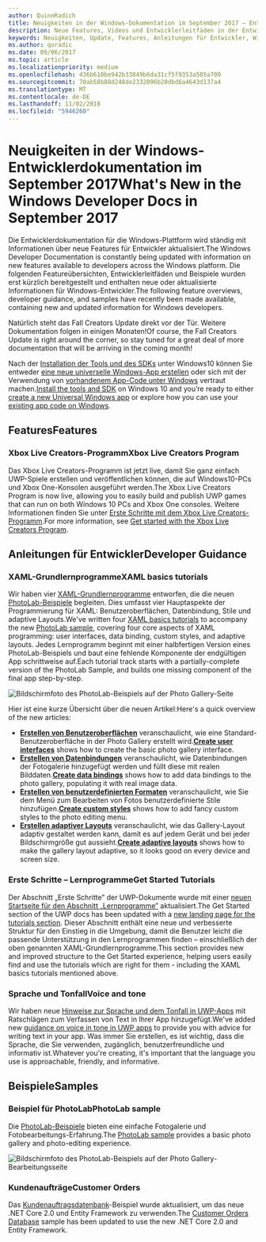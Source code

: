 ```yaml
---
author: QuinnRadich
title: Neuigkeiten in der Windows-Dokumentation im September 2017 – Entwicklung von UWP-Apps
description: Neue Features, Videos und Entwicklerleitfäden in der Entwicklerdokumentation für Windows10 im September2017
keywords: Neuigkeiten, Update, Features, Anleitungen für Entwickler, Windows10, 1709
ms.author: quradic
ms.date: 09/06/2017
ms.topic: article
ms.localizationpriority: medium
ms.openlocfilehash: 436b610be942b33849b6da31cf5f9353a505a700
ms.sourcegitcommit: 70ab58b88d248de2332096b20dbd6a4643d137a4
ms.translationtype: MT
ms.contentlocale: de-DE
ms.lasthandoff: 11/02/2018
ms.locfileid: "5946260"
---
```

# <a name="whats-new-in-the-windows-developer-docs-in-september-2017"></a><span data-ttu-id="ee66e-104">Neuigkeiten in der Windows-Entwicklerdokumentation im September 2017</span><span class="sxs-lookup"><span data-stu-id="ee66e-104">What's New in the Windows Developer Docs in September 2017</span></span>

<span data-ttu-id="ee66e-105">Die Entwicklerdokumentation für die Windows-Plattform wird ständig mit Informationen über neue Features für Entwickler aktualisiert.</span><span class="sxs-lookup"><span data-stu-id="ee66e-105">The Windows Developer Documentation is constantly being updated with information on new features available to developers across the Windows platform.</span></span> <span data-ttu-id="ee66e-106">Die folgenden Featureübersichten, Entwicklerleitfäden und Beispiele wurden erst kürzlich bereitgestellt und enthalten neue oder aktualisierte Informationen für Windows-Entwickler.</span><span class="sxs-lookup"><span data-stu-id="ee66e-106">The following feature overviews, developer guidance, and samples have recently been made available, containing new and updated information for Windows developers.</span></span>

<span data-ttu-id="ee66e-107">Natürlich steht das Fall Creators Update direkt vor der Tür. Weitere Dokumentation folgen in einigen Monaten!</span><span class="sxs-lookup"><span data-stu-id="ee66e-107">Of course, the Fall Creators Update is right around the corner, so stay tuned for a great deal of more documentation that will be arriving in the coming month!</span></span>

<span data-ttu-id="ee66e-108">Nach der [Installation der Tools und des SDKs](http://go.microsoft.com/fwlink/?LinkId=821431) unter Windows10 können Sie entweder [eine neue universelle Windows-App erstellen](../get-started/your-first-app.md) oder sich mit der Verwendung von [vorhandenem App-Code unter Windows](../porting/index.md) vertraut machen.</span><span class="sxs-lookup"><span data-stu-id="ee66e-108">[Install the tools and SDK](http://go.microsoft.com/fwlink/?LinkId=821431) on Windows 10 and you’re ready to either [create a new Universal Windows app](../get-started/your-first-app.md) or explore how you can use your [existing app code on Windows](../porting/index.md).</span></span>

## <a name="features"></a><span data-ttu-id="ee66e-109">Features</span><span class="sxs-lookup"><span data-stu-id="ee66e-109">Features</span></span>

### <a name="xbox-live-creators-program"></a><span data-ttu-id="ee66e-110">Xbox Live Creators-Programm</span><span class="sxs-lookup"><span data-stu-id="ee66e-110">Xbox Live Creators Program</span></span>

<span data-ttu-id="ee66e-111">Das Xbox Live Creators-Programm ist jetzt live, damit Sie ganz einfach UWP-Spiele erstellen und veröffentlichen können, die auf Windows10-PCs und Xbox One-Konsolen ausgeführt werden.</span><span class="sxs-lookup"><span data-stu-id="ee66e-111">The Xbox Live Creators Program is now live, allowing you to easily build and publish UWP games that can run on both Windows 10 PCs and Xbox One consoles.</span></span> <span data-ttu-id="ee66e-112">Weitere Informationen finden Sie unter [Erste Schritte mit dem Xbox Live Creators-Programm](../xbox-live/get-started-with-creators/get-started-with-xbox-live-creators.md).</span><span class="sxs-lookup"><span data-stu-id="ee66e-112">For more information, see [Get started with the Xbox Live Creators Program](../xbox-live/get-started-with-creators/get-started-with-xbox-live-creators.md).</span></span>

## <a name="developer-guidance"></a><span data-ttu-id="ee66e-113">Anleitungen für Entwickler</span><span class="sxs-lookup"><span data-stu-id="ee66e-113">Developer Guidance</span></span>

### <a name="xaml-basics-tutorials"></a><span data-ttu-id="ee66e-114">XAML-Grundlernprogramme</span><span class="sxs-lookup"><span data-stu-id="ee66e-114">XAML basics tutorials</span></span>

<span data-ttu-id="ee66e-115">Wir haben vier [XAML-Grundlernprogramme](https://docs.microsoft.com/en-us/windows/uwp/get-started/xaml-basics-intro) entworfen, die die neuen [PhotoLab-Beispiele](https://github.com/Microsoft/Windows-appsample-photo-lab) begleiten. Dies umfasst vier Hauptaspekte der Programmierung für XAML: Benutzeroberflächen, Datenbindung, Stile und adaptive Layouts.</span><span class="sxs-lookup"><span data-stu-id="ee66e-115">We've written four [XAML basics tutorials](https://docs.microsoft.com/en-us/windows/uwp/get-started/xaml-basics-intro) to accompany the new [PhotoLab sample](https://github.com/Microsoft/Windows-appsample-photo-lab), covering four core aspects of XAML programming: user interfaces, data binding, custom styles, and adaptive layouts.</span></span> <span data-ttu-id="ee66e-116">Jedes Lernprogramm beginnt mit einer halbfertigen Version eines PhotoLab-Beispiels und baut eine fehlende Komponente der endgültigen App schrittweise auf.</span><span class="sxs-lookup"><span data-stu-id="ee66e-116">Each tutorial track starts with a partially-complete version of the PhotoLab Sample, and builds one missing component of the final app step-by-step.</span></span> 

![Bildschirmfoto des PhotoLab-Beispiels auf der Photo Gallery-Seite](images/PhotoLab-gallery-page.png)  

<span data-ttu-id="ee66e-118">Hier ist eine kurze Übersicht über die neuen Artikel:</span><span class="sxs-lookup"><span data-stu-id="ee66e-118">Here's a quick overview of the new articles:</span></span>

+ <span data-ttu-id="ee66e-119">[**Erstellen von Benutzeroberflächen**](https://docs.microsoft.com/en-us/windows/uwp/get-started/xaml-basics-ui) veranschaulicht, wie eine Standard-Benutzeroberfläche in der Photo Gallery erstellt wird.</span><span class="sxs-lookup"><span data-stu-id="ee66e-119">[**Create user interfaces**](https://docs.microsoft.com/en-us/windows/uwp/get-started/xaml-basics-ui) shows how to create the basic photo gallery interface.</span></span>
+ <span data-ttu-id="ee66e-120">[**Erstellen von Datenbindungen**](https://docs.microsoft.com/en-us/windows/uwp/get-started/xaml-basics-data-binding) veranschaulicht, wie Datenbindungen der Fotogalerie hinzugefügt werden und füllt diese mit realen Bilddaten.</span><span class="sxs-lookup"><span data-stu-id="ee66e-120">[**Create data bindings**](https://docs.microsoft.com/en-us/windows/uwp/get-started/xaml-basics-data-binding) shows how to add data bindings to the photo gallery, populating it with real image data.</span></span>
+ <span data-ttu-id="ee66e-121">[**Erstellen von benutzerdefinierten Formaten**](https://docs.microsoft.com/en-us/windows/uwp/get-started/xaml-basics-style) veranschaulicht, wie Sie dem Menü zum Bearbeiten von Fotos benutzerdefinierte Stile hinzufügen.</span><span class="sxs-lookup"><span data-stu-id="ee66e-121">[**Create custom styles**](https://docs.microsoft.com/en-us/windows/uwp/get-started/xaml-basics-style) shows how to add fancy custom styles to the photo editing menu.</span></span>
+ <span data-ttu-id="ee66e-122">[**Erstellen adaptiver Layouts**](https://docs.microsoft.com/en-us/windows/uwp/get-started/xaml-basics-adaptive-layout) veranschaulicht, wie das Gallery-Layout adaptiv gestaltet werden kann, damit es auf jedem Gerät und bei jeder Bildschirmgröße gut aussieht.</span><span class="sxs-lookup"><span data-stu-id="ee66e-122">[**Create adaptive layouts**](https://docs.microsoft.com/en-us/windows/uwp/get-started/xaml-basics-adaptive-layout) shows how to make the gallery layout adaptive, so it looks good on every device and screen size.</span></span>

### <a name="get-started-tutorials"></a><span data-ttu-id="ee66e-123">Erste Schritte – Lernprogramme</span><span class="sxs-lookup"><span data-stu-id="ee66e-123">Get Started Tutorials</span></span>

<span data-ttu-id="ee66e-124">Der Abschnitt „Erste Schritte” der UWP-Dokumente wurde mit einer [neuen Startseite für den Abschnitt „Lernprogramme”](https://docs.microsoft.com/windows/uwp/get-started/create-uwp-apps) aktualisiert.</span><span class="sxs-lookup"><span data-stu-id="ee66e-124">The Get Started section of the UWP docs has been updated with a [new landing page for the tutorials section](https://docs.microsoft.com/windows/uwp/get-started/create-uwp-apps).</span></span> <span data-ttu-id="ee66e-125">Dieser Abschnitt enthält eine neue und verbesserte Struktur für den Einstieg in die Umgebung, damit die Benutzer leicht die passende Unterstützung in den Lernprogrammen finden – einschließlich der oben genannten XAML-Grundlernprogramme.</span><span class="sxs-lookup"><span data-stu-id="ee66e-125">This section provides new and improved structure to the Get Started experience, helping users easily find and use the tutorials which are right for them - including the XAML basics tutorials mentioned above.</span></span>

### <a name="voice-and-tone"></a><span data-ttu-id="ee66e-126">Sprache und Tonfall</span><span class="sxs-lookup"><span data-stu-id="ee66e-126">Voice and tone</span></span>

<span data-ttu-id="ee66e-127">Wir haben neue [Hinweise zur Sprache und dem Tonfall in UWP-Apps](https://docs.microsoft.com/windows/uwp/in-app-help/voice-and-tone) mit Ratschlägen zum Verfassen von Text in Ihrer App hinzugefügt.</span><span class="sxs-lookup"><span data-stu-id="ee66e-127">We've added new [guidance on voice in tone in UWP apps](https://docs.microsoft.com/windows/uwp/in-app-help/voice-and-tone) to provide you with advice for writing text in your app.</span></span> <span data-ttu-id="ee66e-128">Was immer Sie erstellen, es ist wichtig, dass die Sprache, die Sie verwenden, zugänglich, benutzerfreundliche und informativ ist.</span><span class="sxs-lookup"><span data-stu-id="ee66e-128">Whatever you're creating, it's important that the language you use is approachable, friendly, and informative.</span></span>

## <a name="samples"></a><span data-ttu-id="ee66e-129">Beispiele</span><span class="sxs-lookup"><span data-stu-id="ee66e-129">Samples</span></span>

### <a name="photolab-sample"></a><span data-ttu-id="ee66e-130">Beispiel für PhotoLab</span><span class="sxs-lookup"><span data-stu-id="ee66e-130">PhotoLab sample</span></span>

<span data-ttu-id="ee66e-131">Die [PhotoLab-Beispiele](https://github.com/Microsoft/windows-appsample-photo-lab) bieten eine einfache Fotogalerie und Fotobearbeitungs-Erfahrung.</span><span class="sxs-lookup"><span data-stu-id="ee66e-131">The [PhotoLab sample](https://github.com/Microsoft/windows-appsample-photo-lab) provides a basic photo gallery and photo-editing experience.</span></span>

![Bildschirmfoto des PhotoLab-Beispiels auf der Photo Gallery-Bearbeitungsseite](images/PhotoLab-editing-page.png)  

### <a name="customer-orders"></a><span data-ttu-id="ee66e-133">Kundenaufträge</span><span class="sxs-lookup"><span data-stu-id="ee66e-133">Customer Orders</span></span>

<span data-ttu-id="ee66e-134">Das [Kundenauftragsdatenbank](https://github.com/Microsoft/Windows-appsample-customers-orders-database)-Beispiel wurde aktualisiert, um das neue .NET Core 2.0 und Entity Framework zu verwenden.</span><span class="sxs-lookup"><span data-stu-id="ee66e-134">The [Customer Orders Database](https://github.com/Microsoft/Windows-appsample-customers-orders-database) sample has been updated to use the new .NET Core 2.0 and Entity Framework.</span></span>